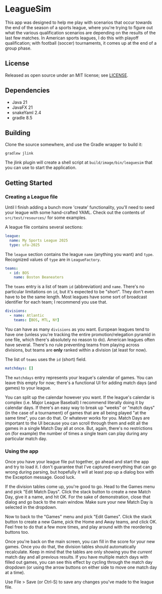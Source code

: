 # LeagueSim

This app was designed to help me play with scenarios that occur towards the end of the season of a sports league, where
you're trying to figure out what the various qualification scenarios are depending on the results of the last few
matches. In American sports leagues, I do this with playoff qualification; with football (soccer) tournaments, it comes
up at the end of a group phase.

## License

Released as open source under an MIT license; see [LICENSE](LICENSE).

## Dependencies

- Java 21
- JavaFX 21
- snakeYaml 2.4
- gradle 8.5

## Building

Clone the source somewhere, and use the Gradle wrapper to build it:
```
gradlew jlink
```
The jlink plugin will create a shell script at `build/image/bin/leaguesim` that you can use to start the application.

## Getting Started

### Creating a League file

Until I finish adding a bunch more 'create' functionality, you'll need to seed your league with some hand-crafted 
YAML. Check out the contents of `src/test/resources/` for some examples.

A league file contains several sections:
```yaml
league:
  name: My Sports League 2025
  type: ufa-2025
```
The `league` section contains the league `name` (anything you want) and `type`. Recognized values of `type` are in 
`LeagueFactory`.
```yaml
teams:
  - id: BOS
    name: Boston Beaneaters
```
The `teams` entry is a list of team `id` (abbreviation) and `name`. There's no particular limitations on `id`, but it's
expected to be "short". They don't even have to be the same length. Most leagues have some sort of broadcast identifier 
for each team; I recommend you use that.
```yaml
divisions:
  - name: Atlantic
    teams: [BOS, MTL, NY]
```
You can have as many `divisions` as you want. European leagues tend to have one (unless you're tracking the entire 
promotion/relegation pyramid in one file, which there's absolutely no reason to do). American leagues often have 
several. There's no rule preventing teams from playing across divisions, but teams are **only** ranked within a 
division (at least for now).

The list of `teams` uses the `id` (short) field.
```yaml
matchdays: []
```
The `matchdays` entry represents your league's calendar of games. You can leave this empty for now; there's a functional
UI for adding match days (and games) to your league.

You can split up the calendar however you want. If the league's calendar is complex (i.e. Major League Baseball) I
recommend literally doing it by calendar days. If there's an easy way to break up "weeks" or "match days" (in the case
of a tournament) of games that are all being played "at the same time", you can do that. Or whatever works for you.
Match Days are important to the UI because you can scroll through them and edit all the games in a single Match Day all
at once. But, again, there's no restrictions on (for example) the number of times a single team can play during any
particular match day.

### Using the app

Once you have your league file put together, go ahead and start the app and try to load it. I don't guarantee that I've
captured everything that can go wrong during parsing, but hopefully it will at least pop up a dialog box with the 
Exception message. Good luck.

If the division tables come up, you're good to go. Head to the Games menu and pick "Edit Match Days". Click the stack
button to create a new Match Day, give it a name, and hit OK. For the sake of demonstration, close that dialog and go
back to the main window. Make sure your new Match Day is selected in the dropdown.

Now to back to the "Games" menu and pick "Edit Games". Click the stack button to create a new Game, pick the Home and
Away teams, and click OK. Feel free to do that a few more times, and play around with the reordering buttons too.

Once you're back on the main screen, you can fill in the score for your new games. Once you do that, the division tables
should automatically recalculate. Keep in mind that the tables are only showing you the *current* match day and all
previous results. If you have multiple match days with filled out games, you can see this effect by cycling through the
match day dropdown (or using the arrow buttons on either side to move one match day at a time).

Use File > Save (or Ctrl-S) to save any changes you've made to the league file.